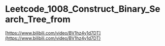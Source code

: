 # Leetcode_1008_Construct_Binary_Search_Tree_from

[https://www.bilibili.com/video/BV1hz4y1d7DT](https://www.bilibili.com/video/BV1hz4y1d7DT)